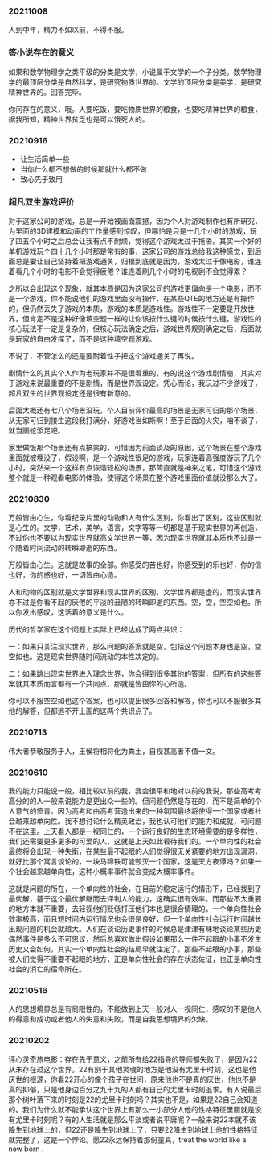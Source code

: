 ### 20211008

人到中年，精力不如以前，不得不服。

### 答小说存在的意义

如果和数学物理学之类平级的分类是文学，小说属于文学的一个子分类。数学物理学的最顶层分类是自然科学，是研究物质世界的。文学的顶层分类是美学，是研究精神世界的。回答完毕。

你问存在的意义，哦。人要吃饭，要吃物质世界的粮食，也要吃精神世界的粮食，据我所知，精神世界贫乏也是可以饿死人的。

### 20210916

- 让生活简单一些
- 当你什么都不想做的时候那就什么都不做
- 致心先于致用

### 超凡双生游戏评价

对于这家公司的游戏，总是一开始被画面震撼，因为个人对游戏制作也有所研究，为里面的3D建模和动画的工作量感到惊叹，但哪怕是只是十几个小时的游戏，玩了四五个小时之后总会让我有点不耐烦，觉得这个游戏太过于拖沓。其实一个好的单机游戏玩个四十几个小时那是常有的事，这家公司的游戏总给我这种感觉，到后面总是要让自己坚持着把游戏通关，归根到底就是因为，游戏太过于像电影，谁连着看几个小时的电影不会觉得疲倦？谁连着刷几个小时的电视剧不会觉得累？

之所以会出现这个现象，就其本质是因为这家公司的游戏更偏向是一个电影，而不是一个游戏，你不能说他们的游戏里面没有操作，在某些QTE的地方还是有操作的，但仍然丢失了游戏的本质，游戏的本质是游戏性。游戏性不一定要是开放世界，但肯定不是这种好像填空题一样的让你该按什么键的时候按什么键，游戏性的核心玩法不一定是复杂的，但核心玩法确定之后，游戏世界规则确定之后，后面就是玩家的自由发挥了，而不是这种填空题游戏。

不说了，不管怎么的还是要耐着性子把这个游戏通关了再说。

剧情什么的其实个人作为老玩家并不是很看重的，有的说这个游戏剧情崩，其实对于游戏来说最重要的不是剧情，而是世界观设定。凭心而论，我玩过不少游戏了，超凡双生的世界观设定还是很有新意的。

后面大概还有七八个场景没玩，个人目前评价最高的场景是无家可归的那个场景，从无家可归到接生这段我打满分，好游戏当如斯啊！至于后面的火灾，咱不谈了，就当画蛇添足吧。

家里做饭那个场景还有点搞笑的，可惜因为前面谈及的原因，这个场景在整个游戏里面就被埋没了，假设啊，是一个游戏性很足的游戏，玩家连着高强度游玩了几个小时，突然来一个这样有点诙谐轻松的场景，那简直就是神来之笔，可惜这个游戏整个就是一种观看电影的体验，使得这个场景在整个游戏里面价值就没那么大了。



### 20210830

万般皆由心生，你看纪录片里的动物和人有什么区别，你看出了区别，这些区别就是心生的。文学，艺术，美学，语言，文字等等一切都是基于现实世界的再创造，不过你也不要以为现实世界就高文学世界一等，因为现实世界就其本质也不过是一个随着时间流动的转瞬即逝的东西。

万般皆由心生。这就是故事的全部。你感受的苦也好，你感受到的乐也好，你的信也好，你的惑也好，一切皆由心造。

人和动物的区别就是文学世界和现实世界的区别，文学世界都是虚的，而现实世界亦不过是你看不起的厌倦的平淡的丑陋的转瞬即逝的东西。空，空，空空如也。所以你发出感叹，这活着的意义是什么。

历代的哲学家在这个问题上实际上已经达成了两点共识：

一：如果只关注现实世界，那么问题的答案就是空，包括这个问题本身也是空，空空如也。这是现实世界随时间流动的本性决定的。

二：如果跳出现实世界进入理念世界，你会得到很多其他的答案，但所有的这些答案就其本质而言都有一个共同点，那就是皆由你的心所造。

你可以不服空空如也这个答案，也可以提出很多回答和解答，你也可以不服很多其他的解答，但都逃不开上面的这两个共识点了。

### 20210713

伟大者恭敬服务于人，王侯将相将化为粪土，自视甚高者不值一文。

### 20210610

我的能力只能说一般，相比较以前的我，我会很平和地对以前的我说，那些高考考高分的的人一般来说能力是更出众一些的。但问题仍然是存在的，而不是简单的个人意气的愤青。因为高考和由高考营造出来的一种氛围最终将使得一个国家或者社会越来越单向性。我不想讨论什么精英政治，我也认可他们的能力和成就，可问题不在这里。上天看人都是一视同仁的，一个运行良好的生态环境需要的是多样性，我们还需要更多更多的可爱的人，这就是上天如此看待我们的。一个单向性的社会最终将会出现一种失衡，在某些最不起眼的人们觉得很无关紧要的地方出现漏洞，就好比那个寓言谈论的，一块马蹄铁可能毁灭一个国家，这是天方夜谭吗？如果一个社会越来越单向性，这种小概率事件就会变成大概率事件。

这就是问题的所在，一个单向性的社会，在目前的稳定运行的情形下，已经找到了最优解，基于这个最优解继而去评判人的能力，这确实很有效率。而那些不太重要的地方本就不重要，去轻视他们贬低打压他们本也是很合情理的。一个单向性社会效率极高，而且短时间内运行情况也会很是良好，但一个单向性社会运行时间越长出现问题的机会就越大。人们在谈论历史事件的时候总是津津有味地谈论某些历史偶然事件是多么不可思议，然后总喜欢做出假设如果那么一件不起眼的小事不发生历史又会如何，其实一个单向性社会的结局早就注定了，那些不起眼的小事，那些被人们觉得不重要不起眼的地方，正是单向性社会的存在状态佐证，也正是单向性社会的消亡的宿命所在。

### 20210516

人的思想境界总是有局限性的，不能做到上天一般对人一视同仁，感叹的不是他人的得意和成功或者他人的失意和失败，而是自我思想境界的欠缺。

### 20210202

评心灵奇旅电影：存在先于意义，之前所有给22指导的导师都失败了，是因为22从未存在过这个世界。22有别于其他灵魂的地方是他没有尤里卡时刻，这也是他厌世的根源，你看22开心的像个孩子在世间，原来他也不是真的厌世，他也不是真的抑郁，只是他身边百分之九十九的人都有自己的尤里卡时刻追求。有人说最后那个树叶落下来的时刻是22的尤里卡时刻吗？其实也不是，如果是22自己会知道的。我们为什么就不能承认这个世界上有那么一小部分人他的性格特征里面就是没有尤里卡时刻呢？有的人生活就是那么平淡或者说平庸呢？一般来说22本就不该降生到地球上的，但22还是降生到地球上了，只要22降生到地球上他的性格特征就完整了，这是一个悖论。愿22永远保持着那份童真，treat the world like a new born .